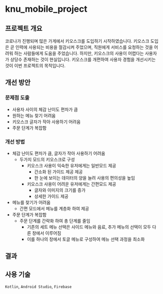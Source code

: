 # knu_mobile_project

## 프로젝트 개요
코로나가 진행되며 많은 가게에서 키오스크를 도입하기 시작하였습니다.
키오스크 도입은 곧 인력에 사용되는 비용을 절감시켜 주었으며, 직원에게 서비스를 요청하는 것을 어려워 하는 사람들에게 도움을 주었습니다.
하지만, 키오스크의 사용이 어렵다는 사용자가 상당수 존재하는 것이 현실입니다.
키오스크를 개편하여 사용자 경험을 개선시키는 것이 이번 프로젝트의 목적입니다.

## 개선 방안
### 문제점 도출
+ 사용자 사이의 체감 난이도 편차가 큼
+ 원하는 메뉴 찾기 어려움
+ 키오스크 글자가 작아 사용하기 어려움
+ 주문 단계가 복잡함

### 개선 방법
+ 체감 난이도 편차가 큼, 글자가 작아 사용하기 어려움
  + 두가지 모드의 키오스크로 구성
    + 키오스크 사용이 익숙한 유저에게는 일반모드 제공
      + 간소화 된 가이드 제공 제공
      + 한 눈에 보이는 데이터의 양을 늘려 사용의 편의성을 높임
    + 키오스크 사용이 어려운 유저에게는 간편모드 제공
      + 글자와 이미지의 크기를 증가
      + 상세한 가이드 제공
+ 메뉴를 찾기가 어려움
  + 간편 모드에서 메뉴를 계층화 하여 제공
+ 주문 단계가 복잡함
  + 주문 단계를 간략화 하여 총 단계를 줄임
    + 기존의 세트 메뉴 선택은 사이드 메뉴와 음료, 추가 메뉴의 선택이 모두 다른 창에서 이루어짐
    + 이를 하나의 창에서 토글 메뉴로 구성하여 메뉴 선택 과정을 최소화

## 결과

## 사용 기술
`Kotlin`, `Android Studio`, `Firebase`
